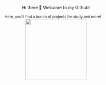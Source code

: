 <p align="center">
  Hi there 👋 Welcome to my Github!
</p>

<p align="center">
  <span style="vertical-align: top; font-size: 12px; margin-right: 20px;">Here, you'll find a bunch of projects for study and more!</span>
  <img src="https://i.pinimg.com/736x/45/29/0d/45290ddb061a266e0767bc290218b62d.jpg" width="200" style="display:inline-block;">
</p>



